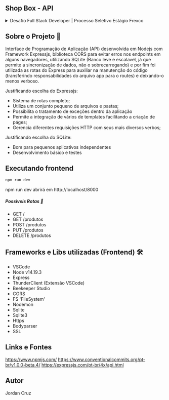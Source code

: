 ## Shop Box - API

<details>
<summary> Desafio Full Stack Developer | Processo Seletivo Estágio Frexco </summary>

Olá! Essa é a primeira etapa do nosso processo seletivo para vaga de Estágio em Desenvolvimento de Software (Produto). Dê o seu melhor :) 

Você já deve ter pesquisado sobre a empresa, mas aqui te conto um breve resumo sobre a Frexco: 

A Frexco é a principal ponte direta entre produtores e estabelecimentos do Brasil. Entregamos todas as semanas toneladas de alimentos recém colhidos para famílias e estabelecimentos e nosso objetivo é fomentar incessantemente que a cadeia de suprimentos seja mais justa. E tudo isso através da tecnologia! 

Então, para sabermos se você conseguirá nos ajudar nas atividades que temos no time de tecnologia hoje, preparamos um desafio para você! 

Desafio Full Stack Developer

Objetivo: Você foi contratado para criar uma aplicação de controle de estoque. Cada vez que um produto for vendido o mesmo deverá ser debitado do estoque. Sugerimos dividir a aplicação nas seguintes telas:

• Criação, edição, deleção de produto

• Criação, edição, deleção de estoque

• Listagem de produtos x estoque, deleção de produto x estoque A completude e uso das melhores práticas de desenvolvimento serão levadas em conta nesta avaliação.

Requisitos:

• Todo o código deverá ser versionado e publicado para a apresentação em repositório git.

• As seguintes tecnologias e princípios deverão ser aplicadas: reactjs, materialUi, banco de dados: postgree ou sqlite ou mongodb, nodejs, Clean architeture ou DDD, Git.

• Serão considerados diferenciais: Docker compose com geração do front, back e banco de dados. Tela de login com validação via JWT. Uso de typescript tanto para o backend quanto para o frontend.

Você terá 7 dias para concluir o desafio e nos disponibilizar o link do github. Te desejamos boa sorte e happy coding! =D

</details>

## Sobre o Projeto 💭
Interface de Programação de Aplicação (API) desenvolvida em Nodejs com Framework Expressjs, biblioteca CORS para evitar erros nos endpoints em alguns navegadores, utilizando SQLite (Banco leve e escalavel, já que permite a sincronização de dados, não o sobrecarregando) e por fim foi utilizada as rotas do Express para auxiliar na manutenção do código (transferindo responsabilidades do arquivo app para o routes) e deixando-o menos verboso.

Justificando escolha do Expressjs:
- Sistema de rotas completo;
- Utiliza um conjunto pequeno de arquivos e pastas;
- Possibilita o tratamento de exceções dentro da aplicação
- Permite a integração de vários de templates facilitando a criação de páges;
- Gerencia diferentes requisições HTTP com seus mais diversos verbos;

Justificando escolha do SQLite:
- Bom para pequenos aplicativos independentes
- Desenvolvimento básico e testes

## Executando frontend
```bash
npm run dev
```

npm run dev abrirá em http://localhost/8000

##### Possiveis Rotas 🔄
- GET /
- GET /produtos
- POST /produtos
- PUT /produtos
- DELETE /produtos

## Frameworks e Libs utilizadas (Frontend) 🛠️ 
- VSCode
- Node v14.19.3
- Express
- ThunderClient (Extensão VSCode)
- Beekeeper Studio
- CORS
- FS 'FileSystem'
- Nodemon
- Sqlite
- Sqlite3
- Https
- Bodyparser
- SSL

## Links e Fontes
https://www.npmjs.com/
https://www.conventionalcommits.org/pt-br/v1.0.0-beta.4/
https://expressjs.com/pt-br/4x/api.html

## Autor
Jordan Cruz